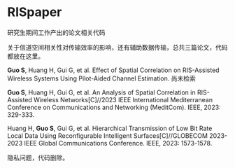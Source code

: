 # RISpaper
研究生期间工作产出的论文相关代码

关于信道空间相关性对传输效率的影响，还有辅助数据传输，总共三篇论文，代码都放在这里。

**Guo S**, Huang H, Gui G, et al. Effect of Spatial Correlation on RIS-Assisted Wireless Systems Using Pilot-Aided Channel Estimation. 尚未检索

**Guo S**, Huang H, Gui G, et al. An Analysis of Spatial Correlation in RIS-Assisted Wireless Networks[C]//2023 IEEE International Mediterranean Conference on Communications and Networking (MeditCom). IEEE, 2023: 329-333.

Huang H, **Guo S**, Gui G, et al. Hierarchical Transmission of Low Bit Rate Local Data Using Reconfigurable Intelligent Surfaces[C]//GLOBECOM 2023-2023 IEEE Global Communications Conference. IEEE, 2023: 1573-1578.

隐私问题，代码删除。
